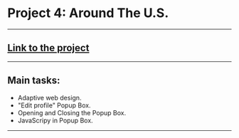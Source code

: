 # Project 4: Around The U.S.
____
## [Link to the project](https://aleksei-p.github.io/web_project_4/)
____
## Main tasks:
* Adaptive web design.
* "Edit profile" Popup Box.
* Opening and Closing the Popup Box.
* JavaScripy in Popup Box.
____
